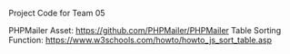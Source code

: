 Project Code for Team 05

PHPMailer Asset: https://github.com/PHPMailer/PHPMailer
Table Sorting Function: https://www.w3schools.com/howto/howto_js_sort_table.asp